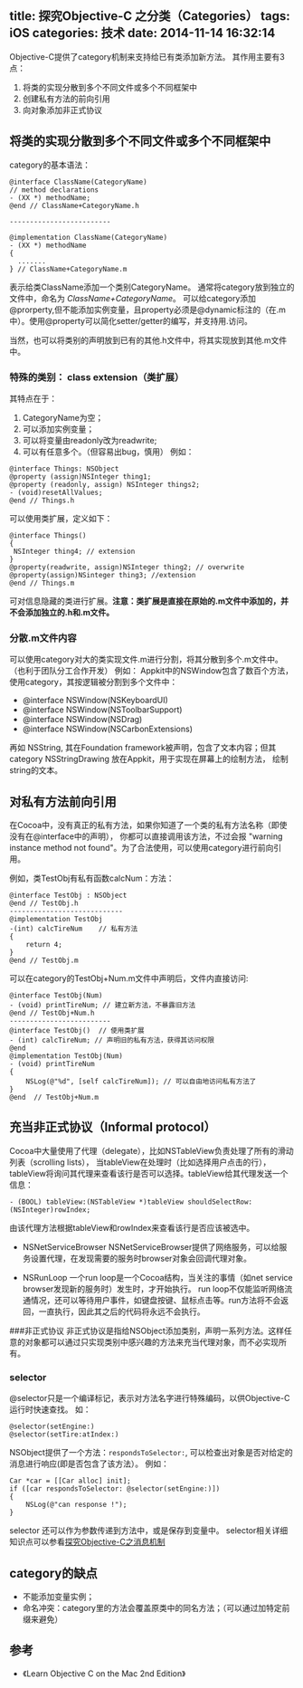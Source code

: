 title: 探究Objective-C 之分类（Categories）
tags: iOS
categories: 技术
date: 2014-11-14 16:32:14
---
Objective-C提供了category机制来支持给已有类添加新方法。
其作用主要有3点：
1. 将类的实现分散到多个不同文件或多个不同框架中
2. 创建私有方法的前向引用
3. 向对象添加非正式协议

## 将类的实现分散到多个不同文件或多个不同框架中
category的基本语法：
```objc
@interface ClassName(CategoryName)
// method declarations
- (XX *) methodName;
@end // ClassName+CategoryName.h

-------------------------

@implementation ClassName(CategoryName)
- (XX *) methodName
{
  .......
} // ClassName+CategoryName.m
```
表示给类ClassName添加一个类别CategoryName。 通常将category放到独立的文件中，命名为 *ClassName+CategoryName*。
可以给category添加@prorperty,但不能添加实例变量，且property必须是@dynamic标注的（在.m中）。使用@property可以简化setter/getter的编写，并支持用.访问。

当然，也可以将类别的声明放到已有的其他.h文件中，将其实现放到其他.m文件中。
### 特殊的类别： class extension（类扩展）
其特点在于：
1. CategoryName为空；
2. 可以添加实例变量；
3. 可以将变量由readonly改为readwrite;
4. 可以有任意多个。（但容易出bug，慎用）
例如：

```objc
@interface Things: NSObject
@property (assign)NSInteger thing1;
@property (readonly, assign) NSInteger things2;
- (void)resetAllValues;
@end // Things.h
```
可以使用类扩展，定义如下：
```objc
@interface Things()
{
 NSInteger thing4; // extension
}
@property(readwrite, assign)NSInteger thing2; // overwrite
@property(assign)NSinteger thing3; //extension
@end // Things.m
```
可对信息隐藏的类进行扩展。**注意：类扩展是直接在原始的.m文件中添加的，并不会添加独立的.h和.m文件。**
### 分散.m文件内容
可以使用category对大的类实现文件.m进行分割，将其分散到多个.m文件中。（也利于团队分工合作开发）
例如：
  Appkit中的NSWindow包含了数百个方法，使用category，其按逻辑被分割到多个文件中：
  * @interface NSWindow(NSKeyboardUI)
  * @interface NSWindow(NSToolbarSupport)
  * @interface NSWindow(NSDrag)
  * @interface NSWindow(NSCarbonExtensions)
  
再如 NSString, 其在Foundation framework被声明，包含了文本内容；但其category NSStringDrawing 放在Appkit，用于实现在屏幕上的绘制方法， 绘制string的文本。

## 对私有方法前向引用
在Cocoa中，没有真正的私有方法，如果你知道了一个类的私有方法名称（即使没有在@interface中的声明）， 你都可以直接调用该方法，不过会报 "warning instance method not found"。为了合法使用，可以使用category进行前向引用。

例如，类TestObj有私有函数calcNum：方法：
```objc
@interface TestObj : NSObject
@end // TestObj.h
----------------------------
@implementation TestObj
-(int) calcTireNum    // 私有方法
{
    return 4;
}
@end // TestObj.m
```
可以在category的TestObj+Num.m文件中声明后，文件内直接访问:
```objc
@interface TestObj(Num)
- (void) printTireNum; // 建立新方法，不暴露旧方法
@end // TestObj+Num.h
-------------------------
@interface TestObj()  // 使用类扩展
- (int) calcTireNum; // 声明旧的私有方法，获得其访问权限
@end
@implementation TestObj(Num)
- (void) printTireNum
{
    NSLog(@"%d", [self calcTireNum]); // 可以自由地访问私有方法了
}
@end  // TestObj+Num.m
```

## 充当非正式协议（Informal protocol）

Cocoa中大量使用了代理（delegate），比如NSTableView负责处理了所有的滑动列表（scrolling lists）， 当tableView在处理时（比如选择用户点击的行），tableView将询问其代理来查看该行是否可以选择。tableView给其代理发送一个信息：
```objc
- (BOOL) tableView:(NSTableView *)tableView shouldSelectRow:(NSInteger)rowIndex;
```
由该代理方法根据tableView和rowIndex来查看该行是否应该被选中。

* NSNetServiceBrowser
 NSNetServiceBrowser提供了网络服务，可以给服务设置代理，在发现需要的服务时browser对象会回调代理对象。
 
 
* NSRunLoop
一个run loop是一个Cocoa结构，当关注的事情（如net service browser发现新的服务时）发生时，才开始执行。
run loop不仅能监听网络流通情况，还可以等待用户事件，如键盘按键、鼠标点击等。run方法将不会返回，一直执行，因此其之后的代码将永远不会执行。

###非正式协议
非正式协议是指给NSObject添加类别，声明一系列方法。这样任意的对象都可以通过只实现类别中感兴趣的方法来充当代理对象，而不必实现所有。

### selector
@selector只是一个编译标记，表示对方法名字进行特殊编码，以供Objective-C运行时快速查找。
如：
```objc
@selector(setEngine:)
@selector(setTire:atIndex:) 
```
NSObject提供了一个方法：``respondsToSelector:``, 可以检查出对象是否对给定的消息进行响应(即是否包含了该方法）。
例如：
```objc
Car *car = [[Car alloc] init];
if ([car respondsToSelector: @selector(setEngine:)])
{
	NSLog(@"can response !");
}
```

selector 还可以作为参数传递到方法中，或是保存到变量中。 selector相关详细知识点可以参看[探究Objective-C之消息机制](/2014/11/09/探究Objective-C-之属性)


## category的缺点

* 不能添加变量实例；
* 命名冲突：category里的方法会覆盖原类中的同名方法；（可以通过加特定前缀来避免）

## 参考
* 《Learn Objective C on the Mac 2nd Edition》